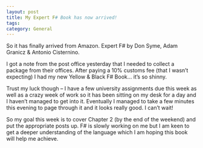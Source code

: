 ```yaml
---
layout: post
title: My Expert F# Book has now arrived!
tags: 
category: General
---
```

So it has finally arrived from Amazon. Expert F# by Don Syme, Adam Granicz & Antonio Cisternino.

I got a note from the post office yesterday that I needed to collect a package from their offices. After paying a 10% customs fee (that I wasn’t expecting) I had my new Yellow & Black F# Book… it’s so shinny.

Trust my luck though – I have a few university assignments due this week as well as a crazy week of work so it has been sitting on my desk for a day and I haven’t managed to get into it. Eventually I managed to take a few minutes this evening to page through it and it looks really good. I can’t wait!

So my goal this week is to cover Chapter 2 (by the end of the weekend) and put the appropriate posts up. F# is slowly working on me but I am keen to get a deeper understanding of the language which I am hoping this book will help me achieve.